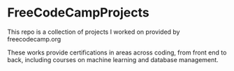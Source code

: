 # FreeCodeCampProjects
This repo is a collection of projects I worked on provided by freecodecamp.org 

These works provide certifications in areas across coding, from front end to back, including courses on machine learning and database management.
